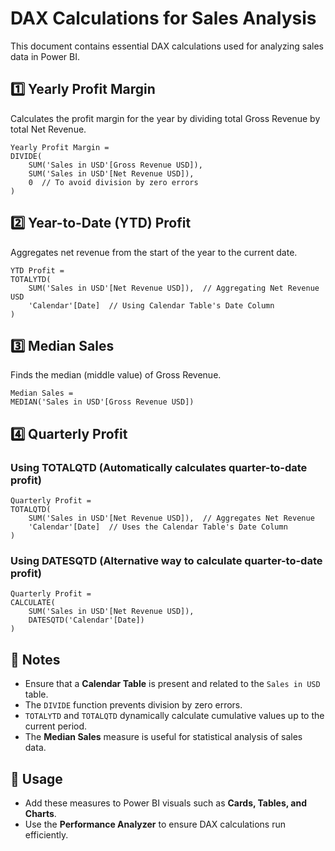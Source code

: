 # DAX Calculations for Sales Analysis

This document contains essential DAX calculations used for analyzing sales data in Power BI.

## **1️⃣ Yearly Profit Margin**
Calculates the profit margin for the year by dividing total Gross Revenue by total Net Revenue.

```DAX
Yearly Profit Margin = 
DIVIDE(
    SUM('Sales in USD'[Gross Revenue USD]), 
    SUM('Sales in USD'[Net Revenue USD]), 
    0  // To avoid division by zero errors
)
```

## **2️⃣ Year-to-Date (YTD) Profit**
Aggregates net revenue from the start of the year to the current date.

```DAX
YTD Profit = 
TOTALYTD(
    SUM('Sales in USD'[Net Revenue USD]),  // Aggregating Net Revenue USD
    'Calendar'[Date]  // Using Calendar Table's Date Column
)
```

## **3️⃣ Median Sales**
Finds the median (middle value) of Gross Revenue.

```DAX
Median Sales = 
MEDIAN('Sales in USD'[Gross Revenue USD])
```

## **4️⃣ Quarterly Profit**
### **Using TOTALQTD** (Automatically calculates quarter-to-date profit)

```DAX
Quarterly Profit = 
TOTALQTD(
    SUM('Sales in USD'[Net Revenue USD]),  // Aggregates Net Revenue
    'Calendar'[Date]  // Uses the Calendar Table's Date Column
)
```

### **Using DATESQTD** (Alternative way to calculate quarter-to-date profit)

```DAX
Quarterly Profit = 
CALCULATE(
    SUM('Sales in USD'[Net Revenue USD]), 
    DATESQTD('Calendar'[Date])
)
```

## **📌 Notes**
- Ensure that a **Calendar Table** is present and related to the `Sales in USD` table.
- The `DIVIDE` function prevents division by zero errors.
- `TOTALYTD` and `TOTALQTD` dynamically calculate cumulative values up to the current period.
- The **Median Sales** measure is useful for statistical analysis of sales data.

## **📂 Usage**
- Add these measures to Power BI visuals such as **Cards, Tables, and Charts**.
- Use the **Performance Analyzer** to ensure DAX calculations run efficiently.


